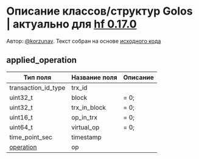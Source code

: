 # Описание классов/структур Golos | актуально для [hf 0.17.0](https://github.com/GolosChain/golos/releases/tag/v0.17.0)
Автор: [@korzunav](https://golos.io/@korzunav). Текст собран на основе [исходного кода](https://github.com/GolosChain/golos/tree/master/plugins/database_api/include/golos/plugins/database_api/applied_operation.hpp)
## applied_operation


|Тип поля|Название поля|Описание|
|--------|-------------|--------|
|transaction_id_type|trx_id||
|uint32_t|block|= 0;|
|uint32_t|trx_in_block|= 0;|
|uint16_t|op_in_trx|= 0;|
|uint64_t|virtual_op|= 0;|
|time_point_sec|timestamp||
|[operation](operation.md)|op||

